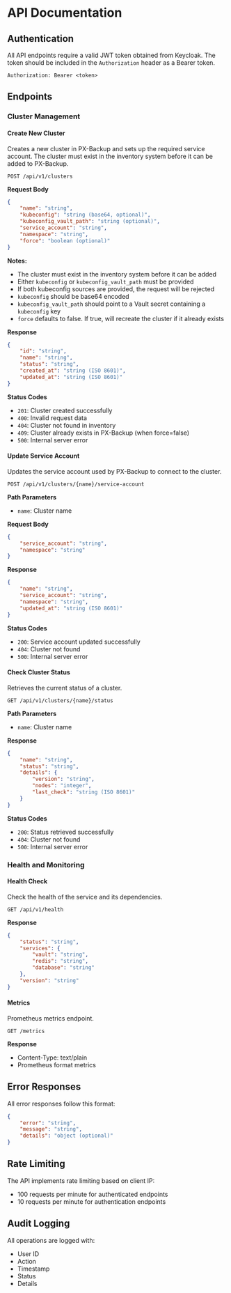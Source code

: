 # API Documentation

## Authentication

All API endpoints require a valid JWT token obtained from Keycloak. The token should be included in the `Authorization` header as a Bearer token.

```http
Authorization: Bearer <token>
```

## Endpoints

### Cluster Management

#### Create New Cluster

Creates a new cluster in PX-Backup and sets up the required service account. The cluster must exist in the inventory system before it can be added to PX-Backup.

```http
POST /api/v1/clusters
```

**Request Body**
```json
{
    "name": "string",
    "kubeconfig": "string (base64, optional)",
    "kubeconfig_vault_path": "string (optional)",
    "service_account": "string",
    "namespace": "string",
    "force": "boolean (optional)"
}
```

**Notes:**
- The cluster must exist in the inventory system before it can be added
- Either `kubeconfig` or `kubeconfig_vault_path` must be provided
- If both kubeconfig sources are provided, the request will be rejected
- `kubeconfig` should be base64 encoded
- `kubeconfig_vault_path` should point to a Vault secret containing a `kubeconfig` key
- `force` defaults to false. If true, will recreate the cluster if it already exists

**Response**
```json
{
    "id": "string",
    "name": "string",
    "status": "string",
    "created_at": "string (ISO 8601)",
    "updated_at": "string (ISO 8601)"
}
```

**Status Codes**
- `201`: Cluster created successfully
- `400`: Invalid request data
- `404`: Cluster not found in inventory
- `409`: Cluster already exists in PX-Backup (when force=false)
- `500`: Internal server error

#### Update Service Account

Updates the service account used by PX-Backup to connect to the cluster.

```http
POST /api/v1/clusters/{name}/service-account
```

**Path Parameters**
- `name`: Cluster name

**Request Body**
```json
{
    "service_account": "string",
    "namespace": "string"
}
```

**Response**
```json
{
    "name": "string",
    "service_account": "string",
    "namespace": "string",
    "updated_at": "string (ISO 8601)"
}
```

**Status Codes**
- `200`: Service account updated successfully
- `404`: Cluster not found
- `500`: Internal server error

#### Check Cluster Status

Retrieves the current status of a cluster.

```http
GET /api/v1/clusters/{name}/status
```

**Path Parameters**
- `name`: Cluster name

**Response**
```json
{
    "name": "string",
    "status": "string",
    "details": {
        "version": "string",
        "nodes": "integer",
        "last_check": "string (ISO 8601)"
    }
}
```

**Status Codes**
- `200`: Status retrieved successfully
- `404`: Cluster not found
- `500`: Internal server error

### Health and Monitoring

#### Health Check

Check the health of the service and its dependencies.

```http
GET /api/v1/health
```

**Response**
```json
{
    "status": "string",
    "services": {
        "vault": "string",
        "redis": "string",
        "database": "string"
    },
    "version": "string"
}
```

#### Metrics

Prometheus metrics endpoint.

```http
GET /metrics
```

**Response**
- Content-Type: text/plain
- Prometheus format metrics

## Error Responses

All error responses follow this format:

```json
{
    "error": "string",
    "message": "string",
    "details": "object (optional)"
}
```

## Rate Limiting

The API implements rate limiting based on client IP:
- 100 requests per minute for authenticated endpoints
- 10 requests per minute for authentication endpoints

## Audit Logging

All operations are logged with:
- User ID
- Action
- Timestamp
- Status
- Details
